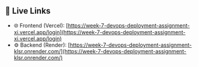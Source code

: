 
## 🔗 Live Links

- 🌐 Frontend (Vercel): [https://week-7-devops-deployment-assignment-xi.vercel.app/login](https://week-7-devops-deployment-assignment-xi.vercel.app/login)
- ⚙️ Backend (Render): [https://week-7-devops-deployment-assignment-klsr.onrender.com/](https://week-7-devops-deployment-assignment-klsr.onrender.com/)
